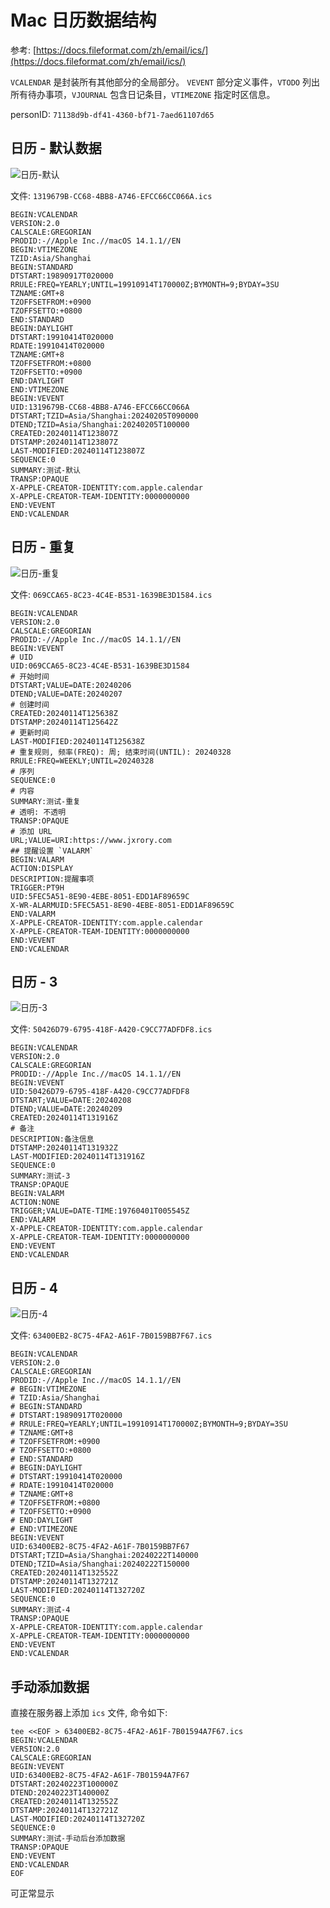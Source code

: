 # Mac 日历数据结构

参考: [https://docs.fileformat.com/zh/email/ics/](https://docs.fileformat.com/zh/email/ics/)

`VCALENDAR` 是封装所有其他部分的全局部分。 `VEVENT` 部分定义事件，`VTODO` 列出所有待办事项，`VJOURNAL` 包含日记条目，`VTIMEZONE` 指定时区信息。

personID: `71138d9b-df41-4360-bf71-7aed61107d65`

## 日历 - 默认数据

![日历-默认](./_image/日历-测试-默认.png)

文件: `1319679B-CC68-4BB8-A746-EFCC66CC066A.ics`

```ics
BEGIN:VCALENDAR
VERSION:2.0
CALSCALE:GREGORIAN
PRODID:-//Apple Inc.//macOS 14.1.1//EN
BEGIN:VTIMEZONE
TZID:Asia/Shanghai
BEGIN:STANDARD
DTSTART:19890917T020000
RRULE:FREQ=YEARLY;UNTIL=19910914T170000Z;BYMONTH=9;BYDAY=3SU
TZNAME:GMT+8
TZOFFSETFROM:+0900
TZOFFSETTO:+0800
END:STANDARD
BEGIN:DAYLIGHT
DTSTART:19910414T020000
RDATE:19910414T020000
TZNAME:GMT+8
TZOFFSETFROM:+0800
TZOFFSETTO:+0900
END:DAYLIGHT
END:VTIMEZONE
BEGIN:VEVENT
UID:1319679B-CC68-4BB8-A746-EFCC66CC066A
DTSTART;TZID=Asia/Shanghai:20240205T090000
DTEND;TZID=Asia/Shanghai:20240205T100000
CREATED:20240114T123807Z
DTSTAMP:20240114T123807Z
LAST-MODIFIED:20240114T123807Z
SEQUENCE:0
SUMMARY:测试-默认
TRANSP:OPAQUE
X-APPLE-CREATOR-IDENTITY:com.apple.calendar
X-APPLE-CREATOR-TEAM-IDENTITY:0000000000
END:VEVENT
END:VCALENDAR
```

## 日历 - 重复

![日历-重复](./_image/日历-测试-重复.png)

文件: `069CCA65-8C23-4C4E-B531-1639BE3D1584.ics`

```ics
BEGIN:VCALENDAR
VERSION:2.0
CALSCALE:GREGORIAN
PRODID:-//Apple Inc.//macOS 14.1.1//EN
BEGIN:VEVENT
# UID
UID:069CCA65-8C23-4C4E-B531-1639BE3D1584
# 开始时间
DTSTART;VALUE=DATE:20240206
DTEND;VALUE=DATE:20240207
# 创建时间
CREATED:20240114T125638Z
DTSTAMP:20240114T125642Z
# 更新时间
LAST-MODIFIED:20240114T125638Z
# 重复规则, 频率(FREQ): 周; 结束时间(UNTIL): 20240328
RRULE:FREQ=WEEKLY;UNTIL=20240328
# 序列
SEQUENCE:0
# 内容
SUMMARY:测试-重复
# 透明: 不透明
TRANSP:OPAQUE
# 添加 URL
URL;VALUE=URI:https://www.jxrory.com
## 提醒设置 `VALARM`
BEGIN:VALARM
ACTION:DISPLAY
DESCRIPTION:提醒事项
TRIGGER:PT9H
UID:5FEC5A51-8E90-4EBE-8051-EDD1AF89659C
X-WR-ALARMUID:5FEC5A51-8E90-4EBE-8051-EDD1AF89659C
END:VALARM
X-APPLE-CREATOR-IDENTITY:com.apple.calendar
X-APPLE-CREATOR-TEAM-IDENTITY:0000000000
END:VEVENT
END:VCALENDAR
```

## 日历 - 3

![日历-3](./_image/日历-测试-3.png)

文件: `50426D79-6795-418F-A420-C9CC77ADFDF8.ics`

```ics
BEGIN:VCALENDAR
VERSION:2.0
CALSCALE:GREGORIAN
PRODID:-//Apple Inc.//macOS 14.1.1//EN
BEGIN:VEVENT
UID:50426D79-6795-418F-A420-C9CC77ADFDF8
DTSTART;VALUE=DATE:20240208
DTEND;VALUE=DATE:20240209
CREATED:20240114T131916Z
# 备注
DESCRIPTION:备注信息
DTSTAMP:20240114T131932Z
LAST-MODIFIED:20240114T131916Z
SEQUENCE:0
SUMMARY:测试-3
TRANSP:OPAQUE
BEGIN:VALARM
ACTION:NONE
TRIGGER;VALUE=DATE-TIME:19760401T005545Z
END:VALARM
X-APPLE-CREATOR-IDENTITY:com.apple.calendar
X-APPLE-CREATOR-TEAM-IDENTITY:0000000000
END:VEVENT
END:VCALENDAR
```

## 日历 - 4

![日历-4](./_image/日历-测试-4.png)

文件: `63400EB2-8C75-4FA2-A61F-7B0159BB7F67.ics`

```ics
BEGIN:VCALENDAR
VERSION:2.0
CALSCALE:GREGORIAN
PRODID:-//Apple Inc.//macOS 14.1.1//EN
# BEGIN:VTIMEZONE
# TZID:Asia/Shanghai
# BEGIN:STANDARD
# DTSTART:19890917T020000
# RRULE:FREQ=YEARLY;UNTIL=19910914T170000Z;BYMONTH=9;BYDAY=3SU
# TZNAME:GMT+8
# TZOFFSETFROM:+0900
# TZOFFSETTO:+0800
# END:STANDARD
# BEGIN:DAYLIGHT
# DTSTART:19910414T020000
# RDATE:19910414T020000
# TZNAME:GMT+8
# TZOFFSETFROM:+0800
# TZOFFSETTO:+0900
# END:DAYLIGHT
# END:VTIMEZONE
BEGIN:VEVENT
UID:63400EB2-8C75-4FA2-A61F-7B0159BB7F67
DTSTART;TZID=Asia/Shanghai:20240222T140000
DTEND;TZID=Asia/Shanghai:20240222T150000
CREATED:20240114T132552Z
DTSTAMP:20240114T132721Z
LAST-MODIFIED:20240114T132720Z
SEQUENCE:0
SUMMARY:测试-4
TRANSP:OPAQUE
X-APPLE-CREATOR-IDENTITY:com.apple.calendar
X-APPLE-CREATOR-TEAM-IDENTITY:0000000000
END:VEVENT
END:VCALENDAR
```

## 手动添加数据

直接在服务器上添加 `ics` 文件, 命令如下:

```shell
tee <<EOF > 63400EB2-8C75-4FA2-A61F-7B01594A7F67.ics
BEGIN:VCALENDAR
VERSION:2.0
CALSCALE:GREGORIAN
BEGIN:VEVENT
UID:63400EB2-8C75-4FA2-A61F-7B01594A7F67
DTSTART:20240223T100000Z
DTEND:20240223T140000Z
CREATED:20240114T132552Z
DTSTAMP:20240114T132721Z
LAST-MODIFIED:20240114T132720Z
SEQUENCE:0
SUMMARY:测试-手动后台添加数据
TRANSP:OPAQUE
END:VEVENT
END:VCALENDAR
EOF
```

可正常显示

